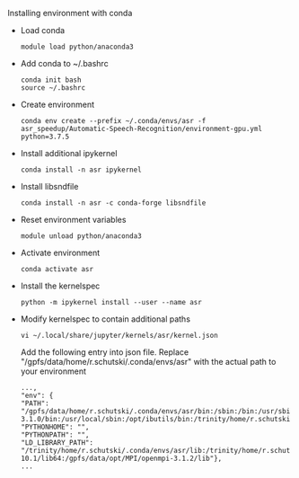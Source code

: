 Installing environment with conda

* Load conda
  ```
  module load python/anaconda3
  ```
* Add conda to ~/.bashrc
  ```
  conda init bash
  source ~/.bashrc
  ``` 
* Create environment
  ```
  conda env create --prefix ~/.conda/envs/asr -f asr_speedup/Automatic-Speech-Recognition/environment-gpu.yml python=3.7.5
  ```
* Install additional ipykernel
  ```
  conda install -n asr ipykernel
  ```
* Install libsndfile
  ```
  conda install -n asr -c conda-forge libsndfile
  ```
* Reset environment variables
  ```
  module unload python/anaconda3
  ```
* Activate environment
  ```
  conda activate asr
  ```
* Install the kernelspec
  ```
  python -m ipykernel install --user --name asr
  ```
* Modify kernelspec to contain additional paths
  ```
  vi ~/.local/share/jupyter/kernels/asr/kernel.json
  ```
  Add the following entry into json file. 
  Replace "/gpfs/data/home/r.schutski/.conda/envs/asr" 
  with the actual path to your environment
  ```
  ...,
  "env": {
  "PATH": "/gpfs/data/home/r.schutski/.conda/envs/asr/bin:/sbin:/bin:/usr/sbin:/usr/bin:/trinity/shared/opt/singularity-3.1.0/bin:/usr/local/sbin:/opt/ibutils/bin:/trinity/home/r.schutski/.local/bin:/trinity/home/r.schutski/bin",
  "PYTHONHOME": "",
  "PYTHONPATH": "",
  "LD_LIBRARY_PATH": "/trinity/home/r.schutski/.conda/envs/asr/lib:/trinity/home/r.schutski/.conda/envs/asr/lib/python3.7:/gpfs/data/opt/cuda-10.1/lib64:/gpfs/data/opt/MPI/openmpi-3.1.2/lib"},
  ...
  ```
	
